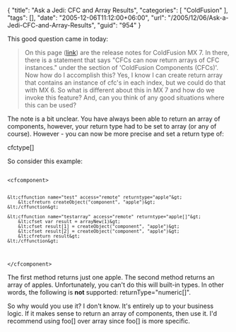 {
	"title": "Ask a Jedi: CFC and Array Results",
	"categories": [
		"ColdFusion"
	],
	"tags": [],
	"date": "2005-12-06T11:12:00+06:00",
	"url": "/2005/12/06/Ask-a-Jedi-CFC-and-Array-Results",
	"guid": "954"
}

This good question came in today:

<blockquote>
On this page (<a href="http://www.macromedia.com/support/documentation/en/coldfusion/mx7/releasenotes.html#changes">link</a>) are the release notes for ColdFusion MX 7.  In there, there is a statement that says "CFCs can now return arrays of CFC instances." under the section of 'ColdFusion Components (CFCs)'.  Now how do I accomplish this?  Yes, I know I can create return array that contains an instance of cfc's in each index, but we could do that with MX 6.  So what is different about this in MX 7 and how do we invoke this feature?  And, can you think of any good situations where this can be used?
</blockquote>

The note is a bit unclear. You have always been able to return an array of components, however, your return type had to be set to array (or any of course). However - you can now be more precise and set a return type of:

cfctype[]

So consider this example:

<code>
&lt;cfcomponent&gt;

	&lt;cffunction name="test" access="remote" returntype="apple"&gt;
		&lt;cfreturn createObject("component", "apple")&gt;
	&lt;/cffunction&gt;

	&lt;cffunction name="testarray" access="remote" returntype="apple[]"&gt;
		&lt;cfset var result = arrayNew(1)&gt;
		&lt;cfset result[1] = createObject("component", "apple")&gt;
		&lt;cfset result[2] = createObject("component", "apple")&gt;
		&lt;cfreturn result&gt;
	&lt;/cffunction&gt;
		
&lt;/cfcomponent&gt;
</code>

The first method returns just one apple. The second method returns an array of apples. Unfortunately, you can't do this will built-in types. In other words, the following is <b>not</b> supported: returnType="numeric[]". 

So why would you use it? I don't know. It's entirely up to your business logic. If it makes sense to return an array of components, then use it. I'd recommend using foo[] over array since foo[] is more specific.